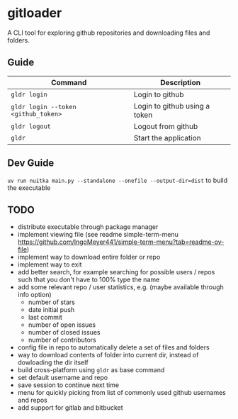 # gitloader

A CLI tool for exploring github repositories and downloading files and folders.

## Guide

| Command | Description |
| --- | --- |
| `gldr login` | Login to github |
| `gldr login --token <github_token>` | Login to github using a token |
| `gldr logout` | Logout from github |
| `gldr` | Start the application |

## Dev Guide

`uv run nuitka main.py --standalone --onefile --output-dir=dist` to build the executable

## TODO

- distribute executable through package manager
- implement viewing file (see readme simple-term-menu https://github.com/IngoMeyer441/simple-term-menu?tab=readme-ov-file)
- implement way to download entire folder or repo
- implement way to exit
- add better search, for example searching for possible users / repos such that you don't have to 100% type the name
- add some relevant repo / user statistics, e.g. (maybe available through info option)
  - number of stars
  - date initial push
  - last commit
  - number of open issues
  - number of closed issues
  - number of contributors
- config file in repo to automatically delete a set of files and folders
- way to download contents of folder into current dir, instead of dowloading the dir itself
- build cross-platform using `gldr` as base command
- set default username and repo
- save session to continue next time
- menu for quickly picking from list of commonly used github usernames and repos
- add support for gitlab and bitbucket
